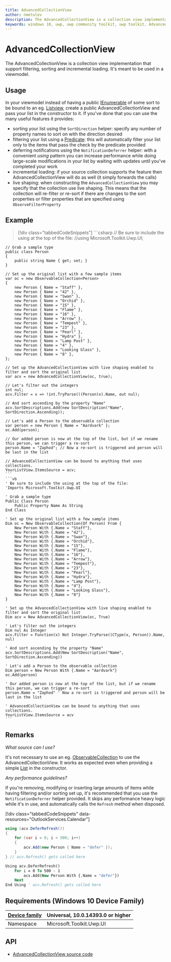 ```yaml
---
title: AdvancedCollectionView
author: nmetulev
description: The AdvancedCollectionView is a collection view implementation that support filtering, sorting and incremental loading. It's meant to be used in a viewmodel. 
keywords: windows 10, uwp, uwp community toolkit, uwp toolkit, AdvancedCollectionView
---
```


# AdvancedCollectionView

The AdvancedCollectionView is a collection view implementation that support filtering, sorting and incremental loading. It's meant to be used in a viewmodel. 

## Usage

In your viewmodel instead of having a public [IEnumerable](https://docs.microsoft.com/en-us/dotnet/core/api/system.collections.generic.ienumerable-1) of some sort to be bound to an eg. [Listview](https://docs.microsoft.com/en-us/uwp/api/Windows.UI.Xaml.Controls.ListView), create a public AdvancedCollectionView and pass your list in the constructor to it. If you've done that you can use the many useful features it provides:

* sorting your list using the `SortDirection` helper: specify any number of property names to sort on with the direction desired
* filtering your list using a [Predicate](https://docs.microsoft.com/en-us/dotnet/core/api/system.predicate-1): this will automatically filter your list only to the items that pass the check by the predicate provided
* deferring notifications using the `NotificationDeferrer` helper: with a convenient _using_ pattern you can increase performance while doing large-scale modifications in your list by waiting with updates until you've completed your work
* incremental loading: if your source collection supports the feature then AdvancedCollectionView will do as well (it simply forwards the calls)
* live shaping: when constructing the `AdvancedCollectionView` you may specify that the collection use live shaping. This means that the collection will re-filter or re-sort if there are changes to the sort properties or filter properties that are specified using `ObserveFilterProperty`

## Example

> [!div class="tabbedCodeSnippets"]
    ```csharp
    // Be sure to include the using at the top of the file:
    //using Microsoft.Toolkit.Uwp.UI;

    // Grab a sample type
    public class Person
    {
        public string Name { get; set; }
    }

    // Set up the original list with a few sample items
    var oc = new ObservableCollection<Person>
    {
        new Person { Name = "Staff" },
        new Person { Name = "42" },
        new Person { Name = "Swan" },
        new Person { Name = "Orchid" },
        new Person { Name = "15" },
        new Person { Name = "Flame" },
        new Person { Name = "16" },
        new Person { Name = "Arrow" },
        new Person { Name = "Tempest" },
        new Person { Name = "23" },
        new Person { Name = "Pearl" },
        new Person { Name = "Hydra" },
        new Person { Name = "Lamp Post" },
        new Person { Name = "4" },
        new Person { Name = "Looking Glass" },
        new Person { Name = "8" },
    };

    // Set up the AdvancedCollectionView with live shaping enabled to filter and sort the original list
    var acv = new AdvancedCollectionView(oc, true);

    // Let's filter out the integers
    int nul;
    acv.Filter = x => !int.TryParse(((Person)x).Name, out nul);

    // And sort ascending by the property "Name"
    acv.SortDescriptions.Add(new SortDescription("Name", SortDirection.Ascending));

    // Let's add a Person to the observable collection
    var person = new Person { Name = "Aardvark" };
    oc.Add(person);

    // Our added person is now at the top of the list, but if we rename this person, we can trigger a re-sort
    person.Name = "Zaphod"; // Now a re-sort is triggered and person will be last in the list

    // AdvancedCollectionView can be bound to anything that uses collections. 
    YourListView.ItemsSource = acv;
    ```
    ```vb
    ' Be sure to include the using at the top of the file:
    'Imports Microsoft.Toolkit.Uwp.UI

    ' Grab a sample type
    Public Class Person
        Public Property Name As String
    End Class

    ' Set up the original list with a few sample items
    Dim oc = New ObservableCollection(Of Person) From {
        New Person With {.Name = "Staff"},
        New Person With {.Name = "42"},
        New Person With {.Name = "Swan"},
        New Person With {.Name = "Orchid"},
        New Person With {.Name = "15"},
        New Person With {.Name = "Flame"},
        New Person With {.Name = "16"},
        New Person With {.Name = "Arrow"},
        New Person With {.Name = "Tempest"},
        New Person With {.Name = "23"},
        New Person With {.Name = "Pearl"},
        New Person With {.Name = "Hydra"},
        New Person With {.Name = "Lamp Post"},
        New Person With {.Name = "4"},
        New Person With {.Name = "Looking Glass"},
        New Person With {.Name = "8"}
    }

    ' Set up the AdvancedCollectionView with live shaping enabled to filter and sort the original list
    Dim acv = New AdvancedCollectionView(oc, True)

    ' Let's filter out the integers
    Dim nul As Integer
    acv.Filter = Function(x) Not Integer.TryParse((CType(x, Person)).Name, nul)

    ' And sort ascending by the property "Name"
    acv.SortDescriptions.Add(New SortDescription("Name", SortDirection.Ascending))

    ' Let's add a Person to the observable collection
    Dim person = New Person With {.Name = "Aardvark"}
    oc.Add(person)

    ' Our added person is now at the top of the list, but if we rename this person, we can trigger a re-sort
    person.Name = "Zaphod" ' Now a re-sort is triggered and person will be last in the list

    ' AdvancedCollectionView can be bound to anything that uses collections.
    YourListView.ItemsSource = acv
    ```

## Remarks

_What source can I use?_

It's not necessary to use an eg. [ObservableCollection](https://docs.microsoft.com/en-us/dotnet/core/api/system.collections.objectmodel.observablecollection-1) to use the AdvancedCollectionView. It works as expected even when providing a simple [List](https://docs.microsoft.com/en-us/dotnet/core/api/system.collections.generic.list-1) in the constructor.

_Any performance guidelines?_

If you're removing, modifying or inserting large amounts of items while having filtering and/or sorting set up, it's recommended that you use the `NotificationDeferrer` helper provided. It skips any performance heavy logic while it's in use, and automatically calls the `Refresh` method when disposed.

[!div class="tabbedCodeSnippets" data-resources="OutlookServices.Calendar"]
```csharp
using (acv.DeferRefresh())
{
    for (var i = 0; i < 500; i++)
    {
        acv.Add(new Person { Name = "defer" });
    }
} // acv.Refresh() gets called here
```
```vb
Using acv.DeferRefresh()
    For i = 0 To 500 - 1
        acv.Add(New Person With {.Name = "defer"})
    Next
End Using ' acv.Refresh() gets called here
```

## Requirements (Windows 10 Device Family)

| [Device family](http://go.microsoft.com/fwlink/p/?LinkID=526370) | Universal, 10.0.14393.0 or higher |
| --- | --- |
| Namespace | Microsoft.Toolkit.Uwp.UI |

## API

* [AdvancedCollectionView source code](https://github.com/Microsoft/UWPCommunityToolkit/tree/master/Microsoft.Toolkit.Uwp.UI/AdvancedCollectionView)

